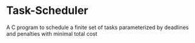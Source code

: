 # Task-Scheduler
A C program to schedule a finite set of tasks parameterized by deadlines and penalties with minimal total cost
